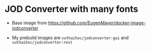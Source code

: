 # JOD Converter with many fonts

- Base image from https://github.com/EugenMayer/docker-image-jodconverter

- My prebuild images are `vuthaihoc/jodconverter:gui` and `vuthaihoc/jodconverter:rest`
